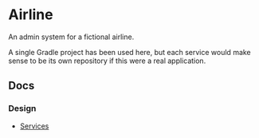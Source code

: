 # Airline

An admin system for a fictional airline.

A single Gradle project has been used here, but each service would make sense to be its own repository if this were a real application.

## Docs

### Design

- [Services](docs/design/services.md)
